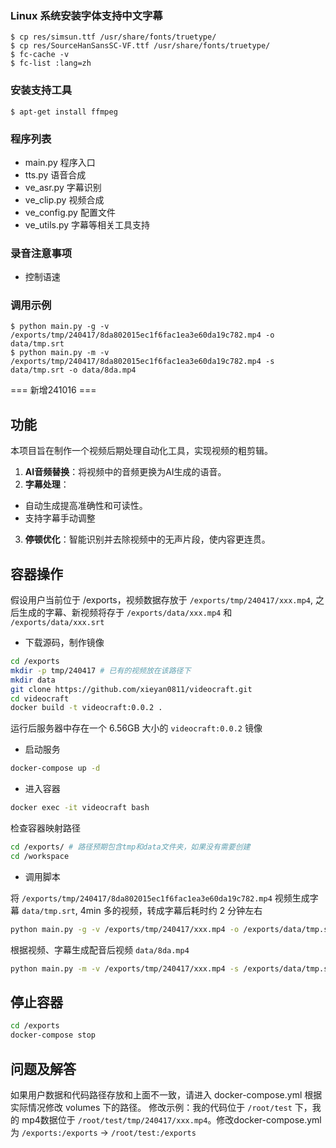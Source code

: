 ### Linux 系统安装字体支持中文字幕

``` shell
$ cp res/simsun.ttf /usr/share/fonts/truetype/
$ cp res/SourceHanSansSC-VF.ttf /usr/share/fonts/truetype/
$ fc-cache -v
$ fc-list :lang=zh
```

### 安装支持工具

``` shell
$ apt-get install ffmpeg
```

### 程序列表
* main.py 程序入口
* tts.py  语音合成
* ve_asr.py   字幕识别
* ve_clip.py  视频合成
* ve_config.py  配置文件
* ve_utils.py 字幕等相关工具支持

### 录音注意事项
* 控制语速


### 调用示例
``` shell
$ python main.py -g -v /exports/tmp/240417/8da802015ec1f6fac1ea3e60da19c782.mp4 -o data/tmp.srt
$ python main.py -m -v /exports/tmp/240417/8da802015ec1f6fac1ea3e60da19c782.mp4 -s data/tmp.srt -o data/8da.mp4
```

=== 新增241016 ===
## 功能

本项目旨在制作一个视频后期处理自动化工具，实现视频的粗剪辑。

1. **AI音频替换**：将视频中的音频更换为AI生成的语音。
2. **字幕处理**：
- 自动生成提高准确性和可读性。
- 支持字幕手动调整
3. **停顿优化**：智能识别并去除视频中的无声片段，使内容更连贯。
## 容器操作

假设用户当前位于 /exports，视频数据存放于 `/exports/tmp/240417/xxx.mp4`, 之后生成的字幕、新视频将存于 `/exports/data/xxx.mp4` 和 `/exports/data/xxx.srt`

- 下载源码，制作镜像
```bash
cd /exports
mkdir -p tmp/240417 # 已有的视频放在该路径下
mkdir data
git clone https://github.com/xieyan0811/videocraft.git
cd videocraft
docker build -t videocraft:0.0.2 .
```
运行后服务器中存在一个 6.56GB 大小的 `videocraft:0.0.2` 镜像

- 启动服务

```bash
docker-compose up -d
```

- 进入容器
```bash
docker exec -it videocraft bash
```

检查容器映射路径
```bash
cd /exports/ # 路径预期包含tmp和data文件夹，如果没有需要创建
cd /workspace
```

- 调用脚本

将 `/exports/tmp/240417/8da802015ec1f6fac1ea3e60da19c782.mp4` 视频生成字幕 `data/tmp.srt`, 4min 多的视频，转成字幕后耗时约 2 分钟左右
```bash
python main.py -g -v /exports/tmp/240417/xxx.mp4 -o /exports/data/tmp.srt
```

根据视频、字幕生成配音后视频 `data/8da.mp4`
```bash
python main.py -m -v /exports/tmp/240417/xxx.mp4 -s /exports/data/tmp.srt -o /exports/data/8da.mp4
```

## 停止容器

```bash
cd /exports
docker-compose stop
```
## 问题及解答

如果用户数据和代码路径存放和上面不一致，请进入 docker-compose.yml 根据实际情况修改 volumes 下的路径。
修改示例：我的代码位于 `/root/test` 下，我的 mp4数据位于 `/root/test/tmp/240417/xxx.mp4`。修改docker-compose.yml 为
`/exports:/exports` -> `/root/test:/exports`
